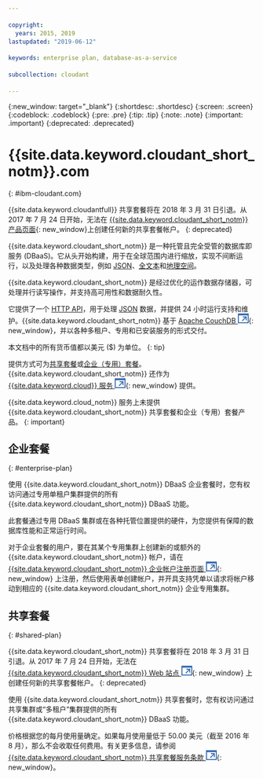 ```yaml
---

copyright:
  years: 2015, 2019
lastupdated: "2019-06-12"

keywords: enterprise plan, database-as-a-service

subcollection: cloudant

---
```


{:new_window: target="_blank"}
{:shortdesc: .shortdesc}
{:screen: .screen}
{:codeblock: .codeblock}
{:pre: .pre}
{:tip: .tip}
{:note: .note}
{:important: .important}
{:deprecated: .deprecated}

<!-- Acrolinx: 2017-05-10 -->

# {{site.data.keyword.cloudant_short_notm}}.com
{: #ibm-cloudant.com}

{{site.data.keyword.cloudantfull}} 共享套餐将在 2018 年 3 月 31 日引退。从 2017 年 7 月 24 日开始，无法在 [{{site.data.keyword.cloudant_short_notm}} 产品页面](https://www.ibm.com/cloud/cloudant){: new_window}上创建任何新的共享套餐帐户。
{: deprecated}

{{site.data.keyword.cloudant_short_notm}} 是一种托管且完全受管的数据库即服务 (DBaaS)。它从头开始构建，用于在全球范围内进行缩放，实现不间断运行，以及处理各种数据类型，例如 [JSON](/docs/services/Cloudant?topic=cloudant-ibm-cloudant-basics#json-overview)、[全文本](/docs/services/Cloudant?topic=cloudant-query#creating-an-index)和[地理空间](/docs/services/Cloudant?topic=cloudant-cloudant-nosql-db-geospatial#cloudant-nosql-db-geospatial)。

{{site.data.keyword.cloudant_short_notm}} 是经过优化的运作数据存储器，可处理并行读写操作，并支持高可用性和数据耐久性。

它提供了一个 [HTTP API](/docs/services/Cloudant?topic=cloudant-ibm-cloudant-basics#http-api)，用于处理 [JSON](/docs/services/Cloudant?topic=cloudant-ibm-cloudant-basics#json-overview) 数据，并提供 24 小时运行支持和维护。{{site.data.keyword.cloudant_short_notm}} 基于 [Apache CouchDB ![外部链接图标](../images/launch-glyph.svg "外部链接图标")](http://couchdb.apache.org/){: new_window}，并以各种多租户、专用和已安装服务的形式交付。

本文档中的所有货币值都以美元 ($) 为单位。
{: tip}

提供方式可为[共享套餐](#shared-plan)或[企业（专用）套餐](#enterprise-plan)。{{site.data.keyword.cloudant_short_notm}} 还作为 [{{site.data.keyword.cloud}} 服务 ![外部链接图标](../images/launch-glyph.svg "外部链接图标")](https://www.ibm.com/cloud/){: new_window} 提供。

{{site.data.keyword.cloud_notm}} 服务上未提供 {{site.data.keyword.cloudant_short_notm}} 共享套餐和企业（专用）套餐产品。
{: important}

## 企业套餐
{: #enterprise-plan}

使用 {{site.data.keyword.cloudant_short_notm}} DBaaS 企业套餐时，您有权访问通过专用单租户集群提供的所有 {{site.data.keyword.cloudant_short_notm}} DBaaS 功能。

此套餐通过专用 DBaaS 集群或在各种托管位置提供的硬件，为您提供有保障的数据库性能和正常运行时间。

对于企业套餐的用户，要在其某个专用集群上创建新的或额外的 {{site.data.keyword.cloudant_short_notm}} 帐户，请在 [{{site.data.keyword.cloudant_short_notm}} 企业帐户注册页面 ![外部链接图标](../images/launch-glyph.svg "外部链接图标")](https://cloudant.com/enterprise-sign-up){: new_window} 上注册，然后使用表单创建帐户，并开具支持凭单以请求将帐户移动到相应的 {{site.data.keyword.cloudant_short_notm}} 企业专用集群。 

## 共享套餐
{: #shared-plan}

{{site.data.keyword.cloudant_short_notm}} 共享套餐将在 2018 年 3 月 31 日引退。从 2017 年 7 月 24 日开始，无法在 [{{site.data.keyword.cloudant_short_notm}} Web 站点 ![外部链接图标](../images/launch-glyph.svg "外部链接图标")](https://www.ibm.com/cloud/cloudant){: new_window} 上创建任何新的共享套餐帐户。
{: deprecated}

使用 {{site.data.keyword.cloudant_short_notm}} 共享套餐时，您有权访问通过共享集群或“多租户”集群提供的所有 {{site.data.keyword.cloudant_short_notm}} DBaaS 功能。

价格根据您的每月使用量确定。如果每月使用量低于 50.00 美元（截至 2016 年 8 月），那么不会收取任何费用。有关更多信息，请参阅 [{{site.data.keyword.cloudant_short_notm}} 共享套餐服务条款 ![外部链接图标](../images/launch-glyph.svg "外部链接图标")](https://cloudant.com/assets/terms.pdf){: new_window}。 
   
      
         
